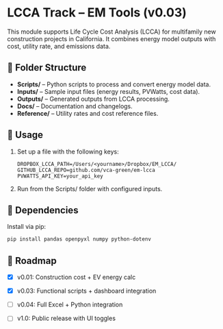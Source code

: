 # LCCA Track – EM Tools (v0.03)

This module supports Life Cycle Cost Analysis (LCCA) for multifamily new construction projects in California. It combines energy model outputs with cost, utility rate, and emissions data.

## 📁 Folder Structure

- **Scripts/** – Python scripts to process and convert energy model data.
- **Inputs/** – Sample input files (energy results, PVWatts, cost data).
- **Outputs/** – Generated outputs from LCCA processing.
- **Docs/** – Documentation and changelogs.
- **Reference/** – Utility rates and cost reference files.

## 🚀 Usage

1. Set up a  file with the following keys:
    ```
    DROPBOX_LCCA_PATH=/Users/<yourname>/Dropbox/EM_LCCA/
    GITHUB_LCCA_REPO=github.com/vca-green/em-lcca
    PVWATTS_API_KEY=your_api_key
    ```

2. Run  from the Scripts/ folder with configured inputs.

## 🔧 Dependencies

Install via pip:

```bash
pip install pandas openpyxl numpy python-dotenv
```

## 🏁 Roadmap

- [x] v0.01: Construction cost + EV energy calc
- [x] v0.03: Functional scripts + dashboard integration
- [ ] v0.04: Full Excel + Python integration
- [ ] v1.0: Public release with UI toggles

